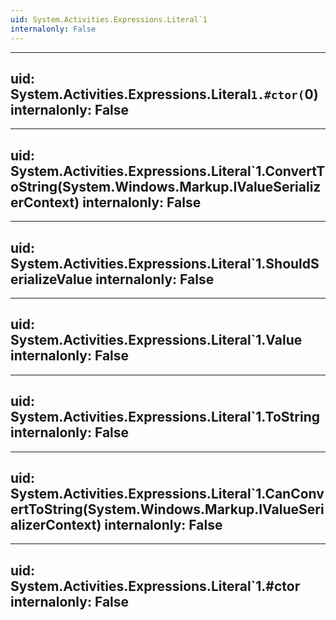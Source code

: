 ```yaml
---
uid: System.Activities.Expressions.Literal`1
internalonly: False
---
```


---
uid: System.Activities.Expressions.Literal`1.#ctor(`0)
internalonly: False
---

---
uid: System.Activities.Expressions.Literal`1.ConvertToString(System.Windows.Markup.IValueSerializerContext)
internalonly: False
---

---
uid: System.Activities.Expressions.Literal`1.ShouldSerializeValue
internalonly: False
---

---
uid: System.Activities.Expressions.Literal`1.Value
internalonly: False
---

---
uid: System.Activities.Expressions.Literal`1.ToString
internalonly: False
---

---
uid: System.Activities.Expressions.Literal`1.CanConvertToString(System.Windows.Markup.IValueSerializerContext)
internalonly: False
---

---
uid: System.Activities.Expressions.Literal`1.#ctor
internalonly: False
---
